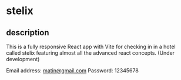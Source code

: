 # stelix

## description

This is a fully responsive React app with Vite for checking in in a hotel called stelix featuring almost all the advanced react concepts. (Under development)

Email address: matin@gmail.com
Password: 12345678
